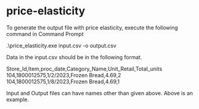 # price-elasticity
To generate the output file with price elasticity, execute the following command in Command Prompt

.\price_elasticity.exe input.csv -o output.csv

Data in the input.csv should be in the following format.

Store_Id,Item,proc_date,Category_Name,Unit_Retail,Total_units
104,1800012575,1/2/2023,Frozen Bread,4.69,2
104,1800012575,1/8/2023,Frozen Bread,4.69,1

Input and Output files can have names other than given above. Above is an example.
